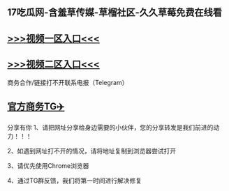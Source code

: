 17吃瓜网-含羞草传媒-草榴社区-久久草莓免费在线看
---
[>>>视频一区入口<<<](https://hei8-h5.github.io/)
----
[>>>视频二区入口<<<](https://hei8-h5.github.io/)
----
商务合作/链接打不开联系电报（Telegram）

[官方商务TG✈️](https://t.me/kan9288/)
---
分享有你
1、请把网址分享给身边需要的小伙伴，您的分享转发是我们前进的动力！！！

2、如遇到网址打不开的情况，请将地址复制到浏览器尝试打开

3、请优先使用Chrome浏览器

4、通过TG群反馈，我们将第一时间进行解决修复

